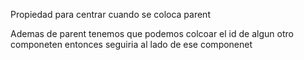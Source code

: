 Propiedad para centrar cuando se coloca parent 

Ademas de parent tenemos que podemos colcoar el id de algun otro componeten entonces seguiria al lado de ese componenet
